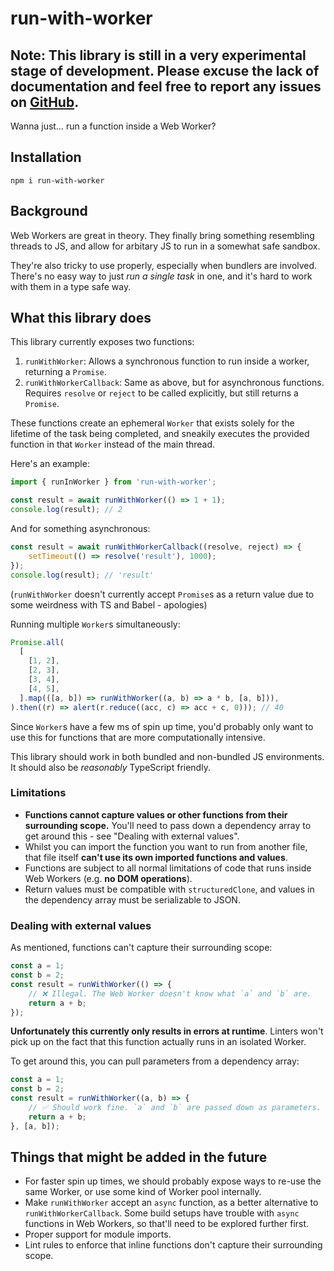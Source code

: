 # run-with-worker

## Note: This library is still in a very experimental stage of development. Please excuse the lack of documentation and feel free to report any issues on [GitHub](https://github.com/jaaamesey/run-with-worker).

Wanna just... run a function inside a Web Worker?

## Installation
`npm i run-with-worker`

## Background
Web Workers are great in theory. They finally bring something resembling threads to JS, and allow for arbitary JS to run in a somewhat safe sandbox.

They're also tricky to use properly, especially when bundlers are involved. There's no easy way to just *run a single task* in one, and it's hard to work with them in a type safe way.

## What this library does
This library currently exposes two functions:

1. `runWithWorker`: Allows a synchronous function to run inside a worker, returning a `Promise`.
2. `runWithWorkerCallback`: Same as above, but for asynchronous functions. Requires `resolve` or `reject` to be called explicitly, but still returns a `Promise`.

These functions create an ephemeral `Worker` that exists solely for the lifetime of the task being completed, and sneakily executes the provided function in that `Worker` instead of the main thread.

Here's an example:
```ts
import { runInWorker } from 'run-with-worker';

const result = await runWithWorker(() => 1 + 1);
console.log(result); // 2
```

And for something asynchronous:
```ts
const result = await runWithWorkerCallback((resolve, reject) => {
    setTimeout(() => resolve('result'), 1000);
});
console.log(result); // 'result'
```

(`runWithWorker` doesn't currently accept `Promise`s as a return value due to some weirdness with TS and Babel - apologies)

Running multiple `Worker`s simultaneously:

```ts
Promise.all(
  [
    [1, 2],
    [2, 3],
    [3, 4],
    [4, 5],
  ].map(([a, b]) => runWithWorker((a, b) => a * b, [a, b])),
).then((r) => alert(r.reduce((acc, c) => acc + c, 0))); // 40
```

Since `Worker`s have a few ms of spin up time, you'd probably only want to use this for functions that are more computationally intensive.


This library should work in both bundled and non-bundled JS environments. It should also be *reasonably* TypeScript friendly. 


### Limitations
- **Functions cannot capture values or other functions from their surrounding scope.** You'll need to pass down a dependency array to get around this - see "Dealing with external values".
- Whilst you can import the function you want to run from another file, that file itself **can't use its own imported functions and values**.
- Functions are subject to all normal limitations of code that runs inside Web Workers (e.g. **no DOM operations**).
- Return values must be compatible with `structuredClone`, and values in the dependency array must be serializable to JSON.

### Dealing with external values
As mentioned, functions can't capture their surrounding scope:

```ts
const a = 1;
const b = 2;
const result = runWithWorker(() => {
    // ❌ Illegal. The Web Worker doesn't know what `a` and `b` are.
    return a + b;
});
```

**Unfortunately this currently only results in errors at runtime**. Linters won't pick up on the fact that this function actually runs in an isolated Worker.

To get around this, you can pull parameters from a dependency array:

```ts
const a = 1;
const b = 2;
const result = runWithWorker((a, b) => {
    // ✅ Should work fine. `a` and `b` are passed down as parameters.
    return a + b;
}, [a, b]);
```

## Things that might be added in the future
- For faster spin up times, we should probably expose ways to re-use the same Worker, or use some kind of Worker pool internally.
- Make `runWithWorker` accept an `async` function, as a better alternative to `runWithWorkerCallback`. Some build setups have trouble with `async` functions in Web Workers, so that'll need to be explored further first.
- Proper support for module imports.
- Lint rules to enforce that inline functions don't capture their surrounding scope.



